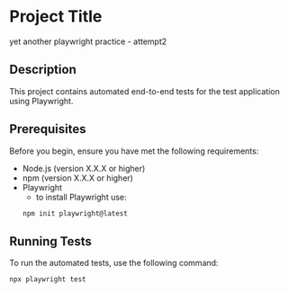# Project Title
yet another playwright practice - attempt2

## Description
This project contains automated end-to-end tests for the test application using Playwright.

## Prerequisites
Before you begin, ensure you have met the following requirements:
- Node.js (version X.X.X or higher)
- npm (version X.X.X or higher)
- Playwright
  - to install Playwright use:
  ```bash
  npm init playwright@latest


## Running Tests
To run the automated tests, use the following command:
```bash
npx playwright test